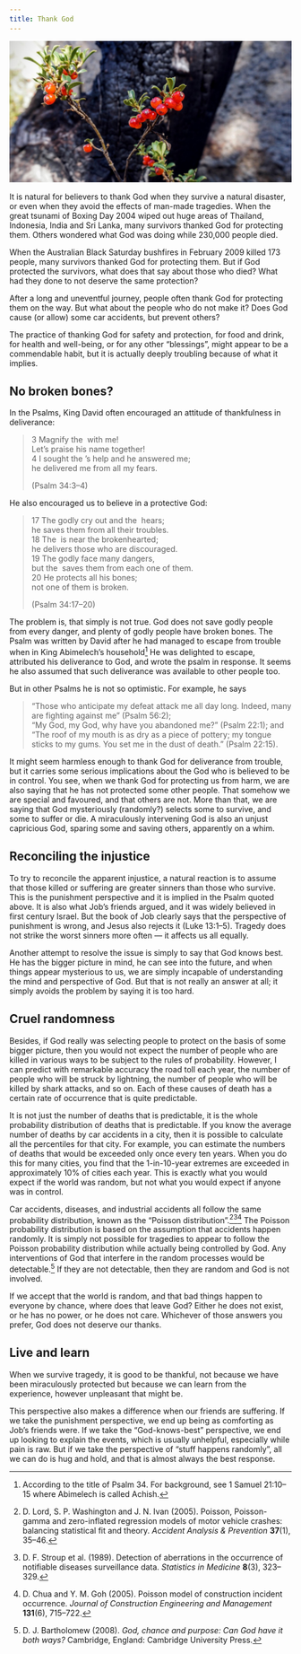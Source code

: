 ```yaml
---
title: Thank God
---
```


![](berries.resized.jpg)

It is natural for believers to thank God when they survive a natural disaster, or even when they avoid the effects of man-made tragedies. When the great tsunami of Boxing Day 2004 wiped out huge areas of Thailand, Indonesia, India and Sri Lanka, many survivors thanked God for protecting them. Others wondered what God was doing while 230,000 people died.

When the Australian Black Saturday bushfires in February 2009 killed 173 people, many survivors thanked God for protecting them. But if God protected the survivors, what does that say about those who died? What had they done to not deserve the same protection?

After a long and uneventful journey, people often thank God for protecting them on the way. But what about the people who do not make it? Does God cause (or allow) some car accidents, but prevent others?

The practice of thanking God for safety and protection, for food and drink, for health and well-being, or for any other “blessings”, might appear to be a commendable habit, but it is actually deeply troubling because of what it implies.

## No broken bones?

In the Psalms, King David often encouraged an attitude of thankfulness in deliverance:

<blockquote>3 Magnify the  with me!<br>
Let’s praise his name together!<br>
4 I sought the ’s help and he answered me;<br>
he delivered me from all my fears.<br>

(Psalm 34:3–4)</blockquote>

He also encouraged us to believe in a protective God:

<blockquote>17 The godly cry out and the  hears;<br>
he saves them from all their troubles.<br>
18 The  is near the brokenhearted;<br>
he delivers those who are discouraged.<br>
19 The godly face many dangers,<br>
but the  saves them from each one of them.<br>
20 He protects all his bones;<br>
not one of them is broken.<br>

(Psalm 34:17–20)</blockquote>

The problem is, that simply is not true. God does not save godly people from every danger, and plenty of godly people have broken bones. The Psalm was written by David after he had managed to escape from trouble when in King Abimelech’s household[^1] He was delighted to escape, attributed his deliverance to God, and wrote the psalm in response. It seems he also assumed that such deliverance was available to other people too.

But in other Psalms he is not so optimistic. For example, he says

<blockquote>“Those who anticipate my defeat attack me all day long. Indeed, many are fighting against me” (Psalm 56:2);<br>
“My God, my God, why have you abandoned me?” (Psalm 22:1); and<br>
“The roof of my mouth is as dry as a piece of pottery; my tongue sticks to my gums. You set me in the dust of death.” (Psalm 22:15).</blockquote>

It might seem harmless enough to thank God for deliverance from trouble, but it carries some serious implications about the God who is believed to be in control. You see, when we thank God for protecting us from harm, we are also saying that he has not protected some other people. That somehow we are special and favoured, and that others are not. More than that, we are saying that God mysteriously (randomly?) selects some to survive, and some to suffer or die. A miraculously intervening God is also an unjust capricious God, sparing some and saving others, apparently on a whim.

## Reconciling the injustice

To try to reconcile the apparent injustice, a natural reaction is to assume that those killed or suffering are greater sinners than those who survive. This is the punishment perspective and it is implied in the Psalm quoted above. It is also what Job’s friends argued, and it was widely believed in first century Israel. But the book of Job clearly says that the perspective of punishment is wrong, and Jesus also rejects it (Luke 13:1–5). Tragedy does not strike the worst sinners more often — it affects us all equally.

Another attempt to resolve the issue is simply to say that God knows best. He has the bigger picture in mind, he can see into the future, and when things appear mysterious to us, we are simply incapable of understanding the mind and perspective of God. But that is not really an answer at all; it simply avoids the problem by saying it is too hard.

## Cruel randomness

Besides, if God really was selecting people to protect on the basis of some bigger picture, then you would not expect the number of people who are killed in various ways to be subject to the rules of probability. However, I can predict with remarkable accuracy the road toll each year, the number of people who will be struck by lightning, the number of people who will be killed by shark attacks, and so on. Each of these causes of death has a certain rate of occurrence that is quite predictable.

It is not just the number of deaths that is predictable, it is the whole probability distribution of deaths that is predictable. If you know the average number of deaths by car accidents in a city, then it is possible to calculate all the percentiles for that city. For example, you can estimate the numbers of deaths that would be exceeded only once every ten years. When you do this for many cities, you find that the 1-in-10-year extremes are exceeded in approximately 10% of cities each year. This is exactly what you would expect if the world was random, but not what you would expect if anyone was in control.

Car accidents, diseases, and industrial accidents all follow the same probability distribution, known as the “Poisson distribution”.[^2][^3][^4] The Poisson probability distribution is based on the assumption that accidents happen randomly. It is simply not possible for tragedies to appear to follow the Poisson probability distribution while actually being controlled by God. Any interventions of God that interfere in the random processes would be detectable.[^5] If they are not detectable, then they are random and God is not involved.

If we accept that the world is random, and that bad things happen to everyone by chance, where does that leave God? Either he does not exist, or he has no power, or he does not care. Whichever of those answers you prefer, God does not deserve our thanks.

## Live and learn

When we survive tragedy, it is good to be thankful, not because we have been miraculously protected but because we can learn from the experience, however unpleasant that might be.

This perspective also makes a difference when our friends are suffering. If we take the punishment perspective, we end up being as comforting as Job’s friends were. If we take the “God-knows-best” perspective, we end up looking to explain the events, which is usually unhelpful, especially while pain is raw. But if we take the perspective of “stuff happens randomly”, all we can do is hug and hold, and that is almost always the best response.


[^1]: According to the title of Psalm 34. For background, see 1 Samuel 21:10–15 where Abimelech is called Achish.

[^2]: D. Lord, S. P. Washington and J. N. Ivan (2005). Poisson, Poisson-gamma and zero-inflated regression models of motor vehicle crashes: balancing statistical fit and theory. _Accident Analysis & Prevention_ **37**(1), 35–46.

[^3]: D. F. Stroup et al. (1989). Detection of aberrations in the occurrence of notifiable diseases surveillance data. _Statistics in Medicine_ **8**(3), 323–329.

[^4]: D. Chua and Y. M. Goh (2005). Poisson model of construction incident occurrence. _Journal of Construction Engineering and Management_ **131**(6), 715–722.

[^5]: D. J. Bartholomew (2008). _God, chance and purpose: Can God have it both ways?_ Cambridge, England: Cambridge University Press.
